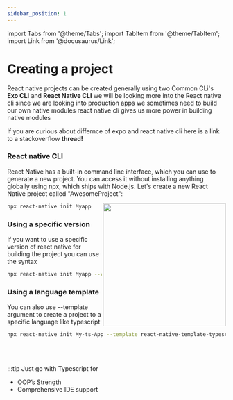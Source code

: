 ```yaml
---
sidebar_position: 1
---
```


import Tabs from '@theme/Tabs';
import TabItem from '@theme/TabItem';
import Link from '@docusaurus/Link';

# Creating a project

React native projects can be created generally using two Common CLi's **Exo CLI** and **React Native CLI** we will be looking more into the React native cli since we are looking into production apps we sometimes need to build our own native modules react native cli gives us more power in building native modules

If you are curious about differnce of expo and react native cli here is a link to a stackoverflow **<Link to="https://stackoverflow.com/questions/39170622/what-is-the-difference-between-expo-and-react-native">thread</Link>!**

<!--
- `src/pages/index.js` -> `localhost:3000/`
- `src/pages/foo.md` -> `localhost:3000/foo`
- `src/pages/foo/bar.js` -> `localhost:3000/foo/bar` -->

### React native CLI

<!-- Create a file at `src/pages/my-react-page.js`:

```jsx title="src/pages/my-react-page.js"
import React from "react";
import Layout from "@theme/Layout";

export default function MyReactPage() {
  return (
    <Layout>
      <h1>My React page</h1>
      <p>This is a React page</p>
    </Layout>
  );
}
``` -->

React Native has a built-in command line interface, which you can use to generate a new project. You can access it without installing anything globally using npx, which ships with Node.js. Let's create a new React Native project called "AwesomeProject":

<div>
  <img align="right" width="283" src="https://archive.reactnative.dev/img/homepage/phones.png" />
</div>

<!--
<Tabs
groupId="environment"
defaultValue="np"
values={[
{label: 'npm', value: 'np'},
{label: 'Yarn', value: 'yn'}
]}>
<TabItem value="np">

```bash
npm install -g expo-cli
```

</TabItem>

<TabItem value="yn">

```bash
yarn global add expo-cli
```

</TabItem>
</Tabs> -->

```bash
npx react-native init Myapp
```

### Using a specific version

If you want to use a specific version of react native for building the project you can use the syntax

```bash
npx react-native init Myapp --version X.XX.X
```

### Using a language template

You can also use --template argument to create a project to a specific language like typescript

```bash
npx react-native init My-ts-App --template react-native-template-typescript
```

<br></br>

:::tip Just go with Typescript for

- OOP’s Strength
- Comprehensive IDE support
